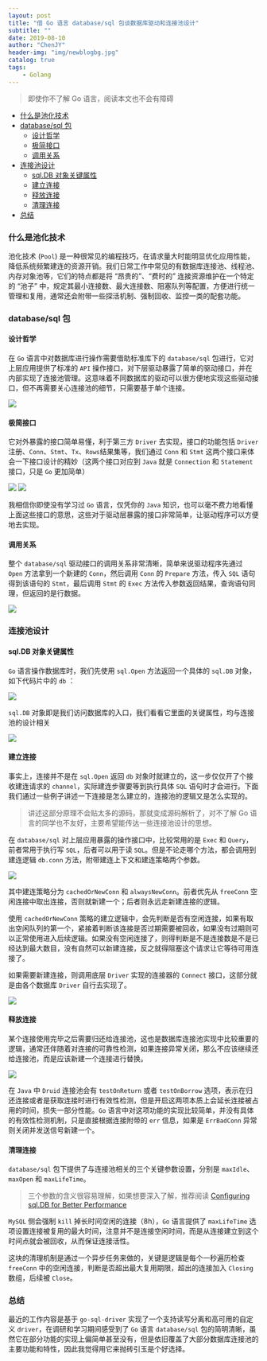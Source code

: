 ```yaml
---
layout: post
title: "借 Go 语言 database/sql 包谈数据库驱动和连接池设计"
subtitle: ""
date: 2019-08-10
author: "ChenJY"
header-img: "img/newblogbg.jpg"
catalog: true
tags: 
    - Golang
---
```


> 即使你不了解 Go 语言，阅读本文也不会有障碍

- [什么是池化技术](#什么是池化技术)
- [database/sql 包](#databasesql-包)
    - [设计哲学](#设计哲学)
    - [极简接口](#极简接口)
    - [调用关系](#调用关系)
- [连接池设计](#连接池设计)
    - [sql.DB 对象关键属性](#sqldb-对象关键属性)
    - [建立连接](#建立连接)
    - [释放连接](#释放连接)
    - [清理连接](#清理连接)
- [总结](#总结)

### 什么是池化技术
池化技术 (`Pool`) 是一种很常见的编程技巧，在请求量大时能明显优化应用性能，降低系统频繁建连的资源开销。我们日常工作中常见的有数据库连接池、线程池、内存对象池等，它们的特点都是将 “昂贵的”、“费时的” 连接资源维护在一个特定的 “池子” 中，规定其最小连接数、最大连接数、阻塞队列等配置，方便进行统一管理和复用，通常还会附带一些探活机制、强制回收、监控一类的配套功能。

### database/sql 包
#### 设计哲学
在 `Go` 语言中对数据库进行操作需要借助标准库下的 `database/sql` 包进行，它对上层应用提供了标准的 `API` 操作接口，对下层驱动暴露了简单的驱动接口，并在内部实现了连接池管理。这意味着不同数据库的驱动可以很方便地实现这些驱动接口，但不再需要关心连接池的细节，只需要基于单个连接。

![](http://ww1.sinaimg.cn/large/c3beb895gy1g5uhfe7w5gj20dk0qa75g.jpg)

#### 极简接口
它对外暴露的接口简单易懂，利于第三方 `Driver` 去实现，接口的功能包括 `Driver` 注册、`Conn`、`Stmt`、`Tx`、`Rows`结果集等，我们通过 `Conn` 和 `Stmt` 这两个接口来体会一下接口设计的精妙（这两个接口对应到 `Java` 就是 `Connection` 和 `Statement` 接口，只是 `Go` 更加简单）

![](http://ww1.sinaimg.cn/large/c3beb895gy1g5uhsboalij21a80fmwgo.jpg)
![](http://ww1.sinaimg.cn/large/c3beb895gy1g5uhwokq5pj21bg0iwtbo.jpg)

我相信你即使没有学习过 `Go` 语言，仅凭你的 `Java` 知识，也可以毫不费力地看懂上面这些接口的意思，这些对于驱动层暴露的接口非常简单，让驱动程序可以方便地去实现。

#### 调用关系
整个 `database/sql` 驱动接口的调用关系非常清晰，简单来说驱动程序先通过 `Open` 方法拿到一个新建的 `Conn`，然后调用 `Conn` 的 `Prepare` 方法，传入 `SQL` 语句得到该语句的 `Stmt`，最后调用 `Stmt` 的 `Exec` 方法传入参数返回结果，查询语句同理，但返回的是行数据。

![](http://ww1.sinaimg.cn/large/c3beb895gy1g5uifsyk3hj21du0eu40k.jpg)

### 连接池设计
#### sql.DB 对象关键属性
`Go` 语言操作数据库时，我们先使用 `sql.Open` 方法返回一个具体的 `sql.DB` 对象，如下代码片中的 `db` ：

![](http://ww1.sinaimg.cn/large/c3beb895gy1g5uu3bls08j212q0da402.jpg)

`sql.DB` 对象即是我们访问数据库的入口，我们看看它里面的关键属性，均与连接池的设计相关

![](http://ww1.sinaimg.cn/large/c3beb895gy1g5urt47ugxj20yo0rojw7.jpg)

#### 建立连接
事实上，连接并不是在 `sql.Open` 返回 `db` 对象时就建立的，这一步仅仅开了个接收建连请求的 `channel`，实际建连步骤要等到执行具体 `SQL` 语句时才会进行。下面我们通过一些例子讲述一下连接是怎么建立的，连接池的逻辑又是怎么实现的。

> 讲述这部分原理不会贴太多的源码，那就变成源码解析了，对不了解 Go 语言的同学也不友好，主要希望能传达一些连接池设计的思想。

在 `database/sql` 对上层应用暴露的操作接口中，比较常用的是 `Exec` 和 `Query`，前者常用于执行写 `SQL`，后者可以用于读 `SQL`。但是不论走哪个方法，都会调用到建连逻辑 `db.conn` 方法，附带建连上下文和建连策略两个参数。

![](http://ww1.sinaimg.cn/large/c3beb895gy1g5usc3e3ukj20x20tkdit.jpg)

其中建连策略分为 `cachedOrNewConn` 和 `alwaysNewConn`。前者优先从 `freeConn` 空闲连接中取出连接，否则就新建一个；后者则永远走新建连接的逻辑。

使用 `cachedOrNewConn` 策略的建立逻辑中，会先判断是否有空闲连接，如果有取出空闲队列的第一个，紧接着判断该连接是否过期需要被回收，如果没有过期则可以正常使用进入后续逻辑。如果没有空闲连接了，则得判断是不是连接数是不是已经达到最大数目，没有自然可以新建连接，反之就得阻塞这个请求让它等待可用连接了。

如果需要新建连接，则调用底层 `Driver` 实现的连接器的 `Connect` 接口，这部分就是由各个数据库 `Driver` 自行去实现了。

![](http://ww1.sinaimg.cn/large/c3beb895gy1g5usuwiak8j20nk0y4q5q.jpg)

#### 释放连接
某个连接使用完毕之后需要归还给连接池，这也是数据库连接池实现中比较重要的逻辑，通常还伴随着对连接的可靠性检测，如果连接异常关闭，那么不应该继续还给连接池，而是应该新建一个连接进行替换。

![](http://ww1.sinaimg.cn/large/c3beb895gy1g5ut4z86cjj20n00ow767.jpg)

在 `Java` 中 `Druid` 连接池会有 `testOnReturn` 或者 `testOnBorrow` 选项，表示在归还连接或者是获取连接时进行有效性检测，但是开启这两项本质上会延长连接被占用的时间，损失一部分性能。`Go` 语言中对这项功能的实现比较简单，并没有具体的有效性检测机制，只是直接根据连接附带的 `err` 信息，如果是 `ErrBadConn` 异常则关闭并发送信号新建一个。

#### 清理连接
`database/sql` 包下提供了与连接池相关的三个关键参数设置，分别是 `maxIdle`、`maxOpen` 和 `maxLifeTime`。

> 三个参数的含义很容易理解，如果想要深入了解，推荐阅读 [Configuring sql.DB for Better Performance](https://www.alexedwards.net/blog/configuring-sqldb)

`MySQL` 侧会强制 `kill` 掉长时间空闲的连接（8h），`Go` 语言提供了 `maxLifeTime` 选项设置连接被复用的最大时间，注意并不是连接空闲时间，而是从连接建立到这个时间点就会被回收，从而保证连接活性。

这块的清理机制是通过一个异步任务来做的，关键是逻辑是每个一秒遍历检查 `freeConn` 中的空闲连接，判断是否超出最大复用期限，超出的连接加入 `Closing` 数组，后续被 `Close`。

### 总结
最近的工作内容是基于 `go-sql-driver` 实现了一个支持读写分离和高可用的自定义 `driver`，在调研和学习期间感受到了 `Go` 语言 `database/sql` 包的简明清晰，虽然它在部分功能的实现上偏简单甚至没有，但是依旧覆盖了大部分数据库连接池的主要功能和特性，因此我觉得用它来抛砖引玉是个好选择。


